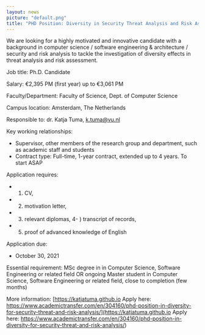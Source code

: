 ```yaml
---
layout: news
picture: "default.png"
title: "PHD Position: Diversity in Security Threat Analysis and Risk Assessment"
---
```


We are looking for a highly motivated and innovative candidate with a background in computer science / software engineering & architecture / security and risk analysis to tackle the investigation of diversity effects in threat analysis and risk assessment.

Job title: Ph.D. Candidate

Salary: €2,395 PM (first year) up to €3,061 PM

Faculty/Department: Faculty of Science, Dept. of Computer Science

Campus location: Amsterdam, The Netherlands

Responsible to: dr. Katja Tuma, k.tuma@vu.nl

Key working relationships:
- Supervisor, other members of the research group and department, such as academic staff and students
- Contract type: Full-time, 1-year contract, extended up to 4 years. To start ASAP

Application requires:
- 1) CV, 
- 2) motivation letter, 
- 3) relevant diplomas, 
4- ) transcript of records, 
- 5) proof of advanced knowledge of English

Application due:
- October 30, 2021

Essential requirement: MSc degree in in Computer Science, Software Engineering or related field OR ongoing Master student in Computer Science, Software Engineering or related field, close to completion (few months)

More information: [https://katjatuma.github.io
Apply here: https://www.academictransfer.com/en/304160/phd-position-in-diversity-for-security-threat-and-risk-analysis/](https://katjatuma.github.io
Apply here: https://www.academictransfer.com/en/304160/phd-position-in-diversity-for-security-threat-and-risk-analysis/)